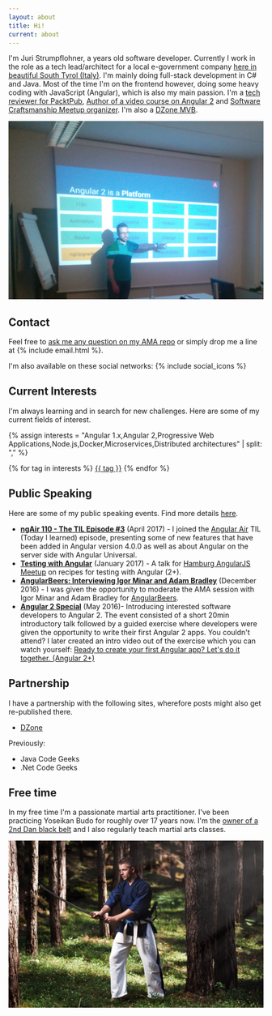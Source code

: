 ```yaml
---
layout: about
title: Hi!
current: about
---
```


I'm Juri Strumpflohner, a <span id="age"></span> years old software developer. Currently I work in the role as a tech lead/architect for a local e-government company [here in beautiful South Tyrol (Italy)](https://www.youtube.com/watch?v=YVFzw9QJegk&fmt=22). I'm mainly doing full-stack development in C# and Java. Most of the time I'm on the frontend however, doing some heavy coding with JavaScript (Angular), which is also my main passion. I'm a [tech reviewer for PacktPub](https://www.packtpub.com/), [Author of a video course on Angular 2](/blog/2016/04/learning-angular2-directives-course/) and [Software Craftsmanship Meetup organizer](http://www.meetup.com/Software-Craftsmanship-SouthTyrol/). I'm also a [DZone MVB](https://dzone.com/users/999973/juristr.html).

![](/about/imgs/about-angular2.png)

<script>
(function() {
  // calculates my age
  var date1 = new Date("5/15/1985");
  var date2 = new Date();
  var timeDiff = Math.abs(date2.getTime() - date1.getTime());
  //var diffDays = Math.ceil(timeDiff / 1000 / 60 / 24 / 365);

  var diff = timeDiff / 1000;
  var seconds = Math.round(diff % 60);
  diff /= 60;
  var minutes = Math.round(diff % 60);
  diff /= 60;
  var hours = Math.round(diff % 24);
  diff /= 24;
  var days = Math.round(diff % 365);
  diff /= 365;
  var years = parseFloat(Math.round(diff * 100) / 100).toFixed(2);

  document.getElementById('age').innerHTML = years;
})();
</script>

## Contact
<a name="contact"></a>

Feel free to [ask me any question on my AMA repo](https://github.com/juristr/ama) or simply drop me a line at {% include email.html %}.

I'm also available on these social networks: {% include social_icons %}


## Current Interests
<a name="interests"></a>

I'm always learning and in search for new challenges. Here are some of my current fields of interest.

{% assign interests = "Angular 1.x,Angular 2,Progressive Web Applications,Node.js,Docker,Microservices,Distributed architectures" | split: "," %}
<div class="tags">
  {% for tag in interests %}
  <a href="javascript:;">{{ tag }}</a>
  {% endfor %}
</div>

## Public Speaking

Here are some of my public speaking events. Find more details [here](/about/timeline/).

- [**ngAir 110 - The TIL Episode #3**](https://www.youtube.com/watch?v=dgzgO5pB090) (April 2017) - I joined the [Angular Air](http://angularair.com/) TIL (Today I learned) episode, presenting some of new features that have been added in Angular version 4.0.0 as well as about Angular on the server side with Angular Universal.
- [**Testing with Angular**](https://www.youtube.com/watch?v=Uw_XomCJaGQ) (January 2017) - A talk for [Hamburg AngularJS Meetup](https://www.meetup.com/Hamburg-AngularJS-Meetup/) on recipes for testing with Angular (2+).
- [**AngularBeers: Interviewing Igor Minar and Adam Bradley**](https://www.youtube.com/watch?v=i2XloM6Q5wc) (December 2016) - I was given the opportunity to moderate the AMA session with Igor Minar and Adam Bradley for [AngularBeers](https://angularbeers.org/).
- [**Angular 2 Special**](https://www.meetup.com/Software-Craftsmanship-SouthTyrol/events/230807221/) (May 2016)- Introducing interested software developers to Angular 2. The event consisted of a short 20min introductory talk followed by a guided exercise where developers were given the opportunity to write their first Angular 2 apps. You couldn't attend? I later created an intro video out of the exercise which you can watch yourself: [Ready to create your first Angular app? Let's do it together. (Angular 2+) ](https://www.youtube.com/watch?v=fXHyqSIIF9Q)

## Partnership

I have a partnership with the following sites, wherefore posts might also get re-published there.

- [DZone](http://www.dzone.com/users/juristr)

Previously:

- Java Code Geeks
- .Net Code Geeks

## Free time

In my free time I'm a passionate martial arts practitioner. I've been practicing Yoseikan Budo for roughly over 17 years now. I'm the [owner of a 2nd Dan black belt](/blog/2012/10/2nd-dan-yoseikan-budo/) and I also regularly teach martial arts classes.

![](/about/imgs/katana.jpg)
